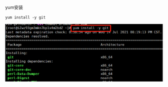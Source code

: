 yum安装
```
yum install -y git
```
![安装git](https://github.com/muxianliangqin/Install-software-under-Linux/blob/main/git/%E5%AE%89%E8%A3%85git.png)
